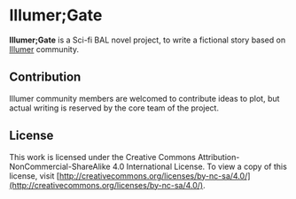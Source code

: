 # Illumer;Gate

**Illumer;Gate** is a Sci-fi BAL novel project, to write a fictional story based on [Illumer](http://illumer.org) community.

## Contribution

Illumer community members are welcomed to contribute ideas to plot, but actual writing is reserved by the core team of the project.

## License

This work is licensed under the Creative Commons Attribution-NonCommercial-ShareAlike 4.0 International License. To view a copy of this license, visit [http://creativecommons.org/licenses/by-nc-sa/4.0/](http://creativecommons.org/licenses/by-nc-sa/4.0/).
